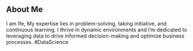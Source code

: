 ## About Me
I am Ife, My expertise lies in problem-solving, taking initiative, and continuous learning. I thrive in dynamic environments and I’m dedicated to leveraging data to drive informed decision-making and optimize business processes. #DataScience
